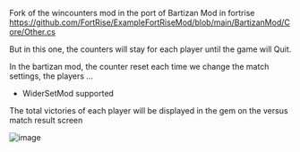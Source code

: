 Fork of the wincounters mod in the port of Bartizan Mod in fortrise https://github.com/FortRise/ExampleFortRiseMod/blob/main/BartizanMod/Core/Other.cs

But in this one, the counters will stay for each player until the game will Quit. 

In the bartizan mod, the counter reset each time we change the match settings, the players ...

* WiderSetMod supported


The total victories of each player will be displayed in the gem on the versus match result screen

![image](https://github.com/user-attachments/assets/dc5f399d-cac5-4531-98bd-b214c2f6bd7d)
